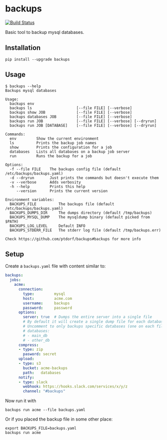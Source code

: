 # backups

[![Build Status](https://travis-ci.org/ptdorf/backups.svg?branch=master)](https://travis-ci.org/ptdorf/backups)

Basic tool to backup mysql databases.


## Installation

    pip install --upgrade backups


## Usage

```
$ backups --help
Backups mysql databases

Usage:
  backups env
  backups ls                    [--file FILE] [--verbose]
  backups show JOB              [--file FILE] [--verbose]
  backups databases JOB         [--file FILE] [--verbose]
  backups run JOB               [--file FILE] [--verbose] [--dryrun]
  backups run JOB [DATABASE]    [--file FILE] [--verbose] [--dryrun]

Commands:
  env         Show the current environment
  ls          Prints the backup job names
  show        Prints the configuration for a job
  databases   Lists all databases on a backup job server
  run         Runs the backup for a job

Options:
  -f --file FILE    The backups config file (default /etc/backups/backups.yaml)
  -d --dryrun       Just prints the commands but doesn't execute them
  -v --verbose      Adds verbosity
  -h --help         Prints this help
     --version      Prints the current version

Environment variables:
  BACKUPS_FILE          The backups file (default /etc/backups/backups.yaml)
  BACKUPS_DUMPS_DIR     The dumps directory (default /tmp/backups)
  BACKUPS_MYSQL_DUMP    The mysqldump binary (default picked from $PATH)
  BACKUPS_LOG_LEVEL     Default INFO
  BACKUPS_STDERR_FILE   The stderr log file (default /tmp/backups.err)

Check https://github.com/ptdorf/backups#backups for more info
```


## Setup

Create a `backups.yaml` file with content similar to:

```yaml
backups:
  jobs:
    acme:
      connection:
        type:         mysql
        host:         acme.com
        username:     backups
        password:     password
      options:
        server: true  # Dumps the entire server into a single file
        # By default it will create a single dump file for each database found
        # Uncomment to only backups specific databases (one on each file)
        # databases:
        # - main_db
        # - other_db
      compress:
      - type: zip
        pasword: secret
      upload:
      - type: s3
        bucket: acme-backups
        path:   databases
      notify:
      - type: slack
        webhook: https://hooks.slack.com/services/x/y/z
        channel: "#backups"
```

Now run it with

    backups run acme --file backups.yaml

Or if you placed the backup file in some other place:

    export BACKUPS_FILE=backups.yaml
    backups run acme

